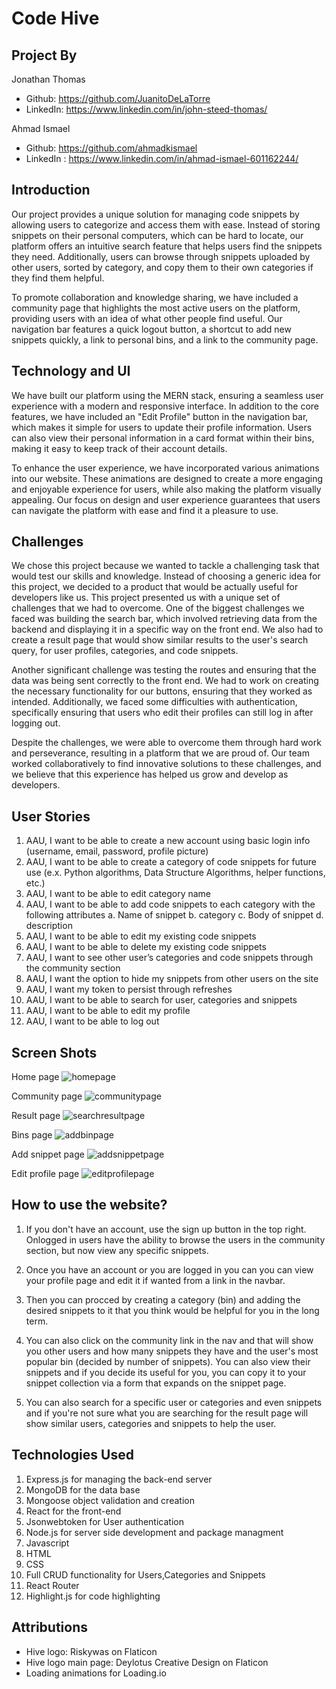 # Code Hive

## Project By

Jonathan Thomas

- Github: https://github.com/JuanitoDeLaTorre
- LinkedIn: https://www.linkedin.com/in/john-steed-thomas/

Ahmad Ismael

- Github: https://github.com/ahmadkismael
- LinkedIn : https://www.linkedin.com/in/ahmad-ismael-601162244/

## Introduction

Our project provides a unique solution for managing code snippets by allowing users to categorize and access them with ease. Instead of storing snippets on their personal computers, which can be hard to locate, our platform offers an intuitive search feature that helps users find the snippets they need. Additionally, users can browse through snippets uploaded by other users, sorted by category, and copy them to their own categories if they find them helpful.

To promote collaboration and knowledge sharing, we have included a community page that highlights the most active users on the platform, providing users with an idea of what other people find useful. Our navigation bar features a quick logout button, a shortcut to add new snippets quickly, a link to personal bins, and a link to the community page.

## Technology and UI

We have built our platform using the MERN stack, ensuring a seamless user experience with a modern and responsive interface. In addition to the core features, we have included an "Edit Profile" button in the navigation bar, which makes it simple for users to update their profile information. Users can also view their personal information in a card format within their bins, making it easy to keep track of their account details.

To enhance the user experience, we have incorporated various animations into our website. These animations are designed to create a more engaging and enjoyable experience for users, while also making the platform visually appealing. Our focus on design and user experience guarantees that users can navigate the platform with ease and find it a pleasure to use.

## Challenges

We chose this project because we wanted to tackle a challenging task that would test our skills and knowledge. Instead of choosing a generic idea for this project, we decided to a product that would be actually useful for developers like us. This project presented us with a unique set of challenges that we had to overcome. One of the biggest challenges we faced was building the search bar, which involved retrieving data from the backend and displaying it in a specific way on the front end. We also had to create a result page that would show similar results to the user's search query, for user profiles, categories, and code snippets.

Another significant challenge was testing the routes and ensuring that the data was being sent correctly to the front end. We had to work on creating the necessary functionality for our buttons, ensuring that they worked as intended. Additionally, we faced some difficulties with authentication, specifically ensuring that users who edit their profiles can still log in after logging out.

Despite the challenges, we were able to overcome them through hard work and perseverance, resulting in a platform that we are proud of. Our team worked collaboratively to find innovative solutions to these challenges, and we believe that this experience has helped us grow and develop as developers.

## User Stories

1. AAU, I want to be able to create a new account using basic login info (username, email, password, profile picture)
2. AAU, I want to be able to create a category of code snippets for future use (e.x. Python algorithms, Data Structure Algorithms, helper functions, etc.)
3. AAU, I want to be able to edit category name
4. AAU, I want to be able to add code snippets to each category with the following attributes
   a. Name of snippet
   b. category
   c. Body of snippet
   d. description
5. AAU, I want to be able to edit my existing code snippets
6. AAU, I want to be able to delete my existing code snippets
7. AAU, I want to see other user’s categories and code snippets through the community section
8. AAU, I want the option to hide my snippets from other users on the site
9. AAU, I want my token to persist through refreshes
10. AAU, I want to be able to search for user, categories and snippets
11. AAU, I want to be able to edit my profile
12. AAU, I want to be able to log out

## Screen Shots

Home page
![homepage](./README_img/homepage.png)

Community page
![communitypage](./README_img/communitypage.png)

Result page
![searchresultpage](./README_img/searchresultpage.png)

Bins page
![addbinpage](./README_img/addbinpage.png)

Add snippet page
![addsnippetpage](./README_img/addsnippetpage.png)

Edit profile page
![editprofilepage](./README_img/editprofilepage.png)

## How to use the website?

1. If you don't have an account, use the sign up button in the top right. Onlogged in users have the ability to browse the users in the community section, but now view any specific snippets.

2. Once you have an account or you are logged in you can you can view your profile page and edit it if wanted from a link in the navbar.

3. Then you can procced by creating a category (bin) and adding the desired snippets to it that you think would be helpful for you in the long term.

4. You can also click on the community link in the nav and that will show you other users and how many snippets they have and the user's most popular bin (decided by number of snippets). You can also view their snippets and if you decide its useful for you, you can copy it to your snippet collection via a form that expands on the snippet page.

5. You can also search for a specific user or categories and even snippets and if you're not sure what you are searching for the result page will show similar users, categories and snippets to help the user.

## Technologies Used

1. Express.js for managing the back-end server
2. MongoDB for the data base
3. Mongoose object validation and creation
4. React for the front-end
5. Jsonwebtoken for User authentication
6. Node.js for server side development and package managment
7. Javascript
8. HTML
9. CSS
10. Full CRUD functionality for Users,Categories and Snippets
11. React Router
12. Highlight.js for code highlighting

## Attributions

- Hive logo: Riskywas on Flaticon
- Hive logo main page: Deylotus Creative Design on Flaticon
- Loading animations for Loading.io
